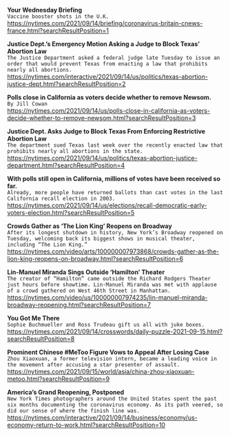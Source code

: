 **Your Wednesday Briefing**\
`Vaccine booster shots in the U.K.`\
https://nytimes.com/2021/09/14/briefing/coronavirus-britain-cnews-france.html?searchResultPosition=1

**Justice Dept.’s Emergency Motion Asking a Judge to Block Texas’ Abortion Law**\
`The Justice Department asked a federal judge late Tuesday to issue an order that would prevent Texas from enacting a law that prohibits nearly all abortions.`\
https://nytimes.com/interactive/2021/09/14/us/politics/texas-abortion-justice-dept.html?searchResultPosition=2

**Polls close in California as voters decide whether to remove Newsom.**\
`By Jill Cowan`\
https://nytimes.com/2021/09/14/us/polls-close-in-california-as-voters-decide-whether-to-remove-newsom.html?searchResultPosition=3

**Justice Dept. Asks Judge to Block Texas From Enforcing Restrictive Abortion Law**\
`The department sued Texas last week over the recently enacted law that prohibits nearly all abortions in the state.`\
https://nytimes.com/2021/09/14/us/politics/texas-abortion-justice-department.html?searchResultPosition=4

**With polls still open in California, millions of votes have been received so far.**\
`Already, more people have returned ballots than cast votes in the last California recall election in 2003.`\
https://nytimes.com/2021/09/14/us/elections/recall-democratic-early-voters-election.html?searchResultPosition=5

**Crowds Gather as ‘The Lion King’ Reopens on Broadway**\
`After its longest shutdown in history, New York’s Broadway reopened on Tuesday, welcoming back its biggest shows in musical theater, including “The Lion King.”`\
https://nytimes.com/video/arts/100000007973868/crowds-gather-as-the-lion-king-reopens-on-broadway.html?searchResultPosition=6

**Lin-Manuel Miranda Sings Outside ‘Hamilton’ Theater**\
`The creator of “Hamilton” came outside the Richard Rodgers Theater just hours before showtime. Lin-Manuel Miranda was met with applause of a crowd gathered on West 46th Street in Manhattan.`\
https://nytimes.com/video/us/100000007974235/lin-manuel-miranda-broadway-reopening.html?searchResultPosition=7

**You Got Me There**\
`Sophie Buchmueller and Ross Trudeau gift us all with juke boxes.`\
https://nytimes.com/2021/09/14/crosswords/daily-puzzle-2021-09-15.html?searchResultPosition=8

**Prominent Chinese #MeToo Figure Vows to Appeal After Losing Case**\
`Zhou Xiaoxuan, a former television intern, became a leading voice in the movement after accusing a star presenter of assault.`\
https://nytimes.com/2021/09/15/world/asia/china-zhou-xiaoxuan-metoo.html?searchResultPosition=9

**America’s Grand Reopening, Postponed**\
`New York Times photographers around the United States spent the past six months documenting the coronavirus economy. As its path veered, so did our sense of where the finish line was.`\
https://nytimes.com/interactive/2021/09/14/business/economy/us-economy-return-to-work.html?searchResultPosition=10

